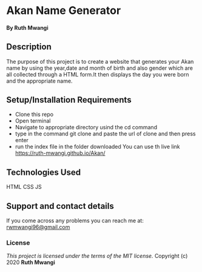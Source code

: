 # Akan Name Generator

#### By **Ruth Mwangi**
## Description
The purpose of this project is to create a website that generates your Akan name by using the year,date and month of birth and also gender which are all collected through a HTML form.It then displays the day you were born and the appropriate name.
## Setup/Installation Requirements
* Clone this repo  
* Open terminal
* Navigate to appropriate directory usind the cd command
* type in the command git clone and paste the url of clone and then press enter 
* run the index file in the folder downloaded
You can use th live link https://ruth-mwangi.github.io/Akan/

## Technologies Used
HTML
CSS
JS
## Support and contact details
If you come across any problems you can reach me at: rwmwangi96@gmail.com
### License
*This project is licensed under the terms of the MIT license.*
Copyright (c) 2020 **Ruth Mwangi**

